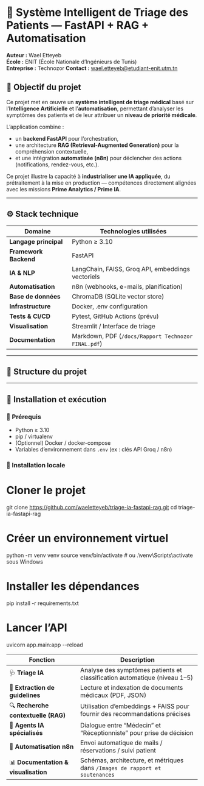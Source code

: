 # 🏥 Système Intelligent de Triage des Patients — FastAPI + RAG + Automatisation

**Auteur :** Wael Etteyeb  
**École :** ENIT (École Nationale d’Ingénieurs de Tunis)  
**Entreprise :** Technozor 
**Contact :** [wael.etteyeb@etudiant-enit.utm.tn](mailto:wael.etteyeb@etudiant-enit.utm.tn) 

## 🎯 Objectif du projet

Ce projet met en œuvre un **système intelligent de triage médical** basé sur l’**Intelligence Artificielle** et l’**automatisation**, permettant d’analyser les symptômes des patients et de leur attribuer un **niveau de priorité médicale**.

L’application combine :
- un **backend FastAPI** pour l’orchestration,
- une architecture **RAG (Retrieval-Augmented Generation)** pour la compréhension contextuelle,
- et une intégration **automatisée (n8n)** pour déclencher des actions (notifications, rendez-vous, etc.).

Ce projet illustre la capacité à **industrialiser une IA appliquée**, du prétraitement à la mise en production — compétences directement alignées avec les missions **Prime Analytics / Prime IA**.

---

## ⚙️ Stack technique

| Domaine | Technologies utilisées |
|----------|------------------------|
| **Langage principal** | Python ≥ 3.10 |
| **Framework Backend** | FastAPI |
| **IA & NLP** | LangChain, FAISS, Groq API, embeddings vectoriels |
| **Automatisation** | n8n (webhooks, e-mails, planification) |
| **Base de données** | ChromaDB (SQLite vector store) |
| **Infrastructure** | Docker, .env configuration |
| **Tests & CI/CD** | Pytest, GitHub Actions (prévu) |
| **Visualisation** | Streamlit / Interface de triage |
| **Documentation** | Markdown, PDF (`/docs/Rapport Technozor FINAL.pdf`) |

---

## 🧩 Structure du projet


---

## 🚀 Installation et exécution

### 🧱 Prérequis
- Python ≥ 3.10  
- pip / virtualenv  
- (Optionnel) Docker / docker-compose  
- Variables d’environnement dans `.env` (ex : clés API Groq / n8n)

### 🔧 Installation locale



# Cloner le projet
git clone https://github.com/waeletteyeb/triage-ia-fastapi-rag.git
cd triage-ia-fastapi-rag

# Créer un environnement virtuel
python -m venv venv
source venv/bin/activate   # ou .\venv\Scripts\activate sous Windows

# Installer les dépendances
pip install -r requirements.txt

# Lancer l’API
uvicorn app.main:app --reload


| Fonction                             | Description                                                                  |
| ------------------------------------ | ---------------------------------------------------------------------------- |
| 🩺 **Triage IA**                     | Analyse des symptômes patients et classification automatique (niveau 1–5)    |
| 🧾 **Extraction de guidelines**      | Lecture et indexation de documents médicaux (PDF, JSON)                      |
| 🔍 **Recherche contextuelle (RAG)**  | Utilisation d’embeddings + FAISS pour fournir des recommandations précises   |
| 🤖 **Agents IA spécialisés**         | Dialogue entre “Médecin” et “Réceptionniste” pour prise de décision          |
| 🔗 **Automatisation n8n**            | Envoi automatique de mails / réservations / suivi patient                    |
| 📊 **Documentation & visualisation** | Schémas, architecture, et métriques dans `/Images de rapport et soutenances` |
